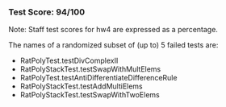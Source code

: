 ### Test Score: 94/100

   Note: Staff test scores for hw4 are expressed as a percentage.

The names of a randomized subset of (up to) 5 failed tests are:
 - RatPolyTest.testDivComplexII
 - RatPolyStackTest.testSwapWithMultElems
 - RatPolyTest.testAntiDifferentiateDifferenceRule
 - RatPolyStackTest.testAddMultiElems
 - RatPolyStackTest.testSwapWithTwoElems


